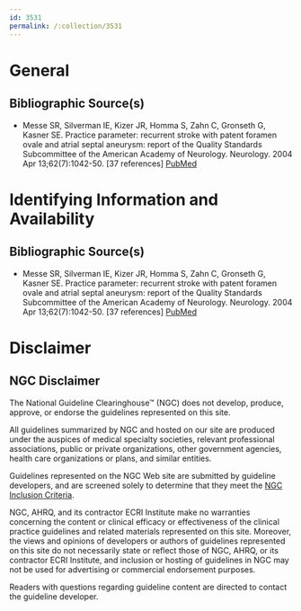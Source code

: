 ```yaml
---
id: 3531
permalink: /:collection/3531
---
```


# General

## Bibliographic Source(s)

- Messe SR, Silverman IE, Kizer JR, Homma S, Zahn C, Gronseth G, Kasner SE. Practice parameter: recurrent stroke with patent foramen ovale and atrial septal aneurysm: report of the Quality Standards Subcommittee of the American Academy of Neurology. Neurology. 2004 Apr 13;62(7):1042-50. [37 references] [ PubMed ](http://www.ncbi.nlm.nih.gov/entrez/query.fcgi?cmd=Retrieve&db=pubmed&dopt=Abstract&list_uids=15078999)

# Identifying Information and Availability

## Bibliographic Source(s)

- Messe SR, Silverman IE, Kizer JR, Homma S, Zahn C, Gronseth G, Kasner SE. Practice parameter: recurrent stroke with patent foramen ovale and atrial septal aneurysm: report of the Quality Standards Subcommittee of the American Academy of Neurology. Neurology. 2004 Apr 13;62(7):1042-50. [37 references] [ PubMed ](http://www.ncbi.nlm.nih.gov/entrez/query.fcgi?cmd=Retrieve&db=pubmed&dopt=Abstract&list_uids=15078999)

# Disclaimer

## NGC Disclaimer

The National Guideline Clearinghouse™ (NGC) does not develop, produce, approve, or endorse the guidelines represented on this site.

All guidelines summarized by NGC and hosted on our site are produced under the auspices of medical specialty societies, relevant professional associations, public or private organizations, other government agencies, health care organizations or plans, and similar entities.

Guidelines represented on the NGC Web site are submitted by guideline developers, and are screened solely to determine that they meet the [NGC Inclusion Criteria](/help-and-about/summaries/inclusion-criteria).

NGC, AHRQ, and its contractor ECRI Institute make no warranties concerning the content or clinical efficacy or effectiveness of the clinical practice guidelines and related materials represented on this site. Moreover, the views and opinions of developers or authors of guidelines represented on this site do not necessarily state or reflect those of NGC, AHRQ, or its contractor ECRI Institute, and inclusion or hosting of guidelines in NGC may not be used for advertising or commercial endorsement purposes.

Readers with questions regarding guideline content are directed to contact the guideline developer.

